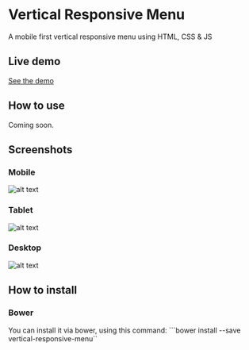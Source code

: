 Vertical Responsive Menu
====================

A mobile first vertical responsive menu using HTML, CSS &amp; JS

Live demo
-----------------------------------

[See the demo](http://cbfranca.github.io/vertical-responsive-menu/demos/demo.html)

How to use
----------------------------------

Coming soon.

Screenshots
--------------------------------------

### Mobile

![alt text](https://raw.githubusercontent.com/cbfranca/vertical-responsive-menu/master/demo/imgs/mobile.JPG "Mobile - Iphone 5
")

### Tablet

![alt text](https://raw.githubusercontent.com/cbfranca/vertical-responsive-menu/master/demo/imgs/tablet.JPG "Tablet - Ipad")

### Desktop

![alt text](https://raw.githubusercontent.com/cbfranca/vertical-responsive-menu/master/demo/imgs/desktop.JPG "Desktop")

How to install
--------------------------------------

### Bower

You can install it via bower, using this command: ```bower install --save vertical-responsive-menu``
